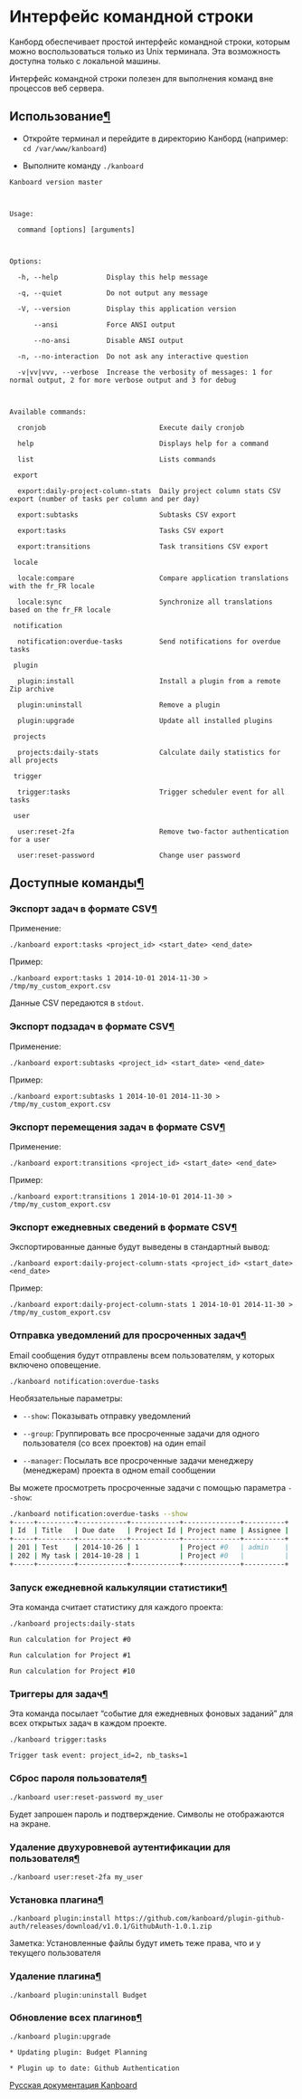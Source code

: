 Интерфейс командной строки
==========================



Канборд обеспечивает простой интерфейс командной строки, которым можно воспользоваться только из Unix терминала. Эта возможность доступна только с локальной машины.



Интерфейс командной строки полезен для выполнения команд вне процессов веб сервера.



Использование[¶](#usage "Ссылка на этот заголовок")
---------------------------------------------------



-   Откройте терминал и перейдите в директорию Канборд (например: `cd /var/www/kanboard`)



-   Выполните команду `./kanboard`



<!-- -->



    Kanboard version master



    Usage:

      command [options] [arguments]



    Options:

      -h, --help            Display this help message

      -q, --quiet           Do not output any message

      -V, --version         Display this application version

          --ansi            Force ANSI output

          --no-ansi         Disable ANSI output

      -n, --no-interaction  Do not ask any interactive question

      -v|vv|vvv, --verbose  Increase the verbosity of messages: 1 for normal output, 2 for more verbose output and 3 for debug



    Available commands:

      cronjob                            Execute daily cronjob

      help                               Displays help for a command

      list                               Lists commands

     export

      export:daily-project-column-stats  Daily project column stats CSV export (number of tasks per column and per day)

      export:subtasks                    Subtasks CSV export

      export:tasks                       Tasks CSV export

      export:transitions                 Task transitions CSV export

     locale

      locale:compare                     Compare application translations with the fr_FR locale

      locale:sync                        Synchronize all translations based on the fr_FR locale

     notification

      notification:overdue-tasks         Send notifications for overdue tasks

     plugin

      plugin:install                     Install a plugin from a remote Zip archive

      plugin:uninstall                   Remove a plugin

      plugin:upgrade                     Update all installed plugins

     projects

      projects:daily-stats               Calculate daily statistics for all projects

     trigger

      trigger:tasks                      Trigger scheduler event for all tasks

     user

      user:reset-2fa                     Remove two-factor authentication for a user

      user:reset-password                Change user password



Доступные команды[¶](#available-commands "Ссылка на этот заголовок")
--------------------------------------------------------------------



### Экспорт задач в формате CSV[¶](#tasks-csv-export "Ссылка на этот заголовок")



Применение:



    ./kanboard export:tasks <project_id> <start_date> <end_date>



Пример:



    ./kanboard export:tasks 1 2014-10-01 2014-11-30 > /tmp/my_custom_export.csv



Данные CSV передаются в `stdout`.



### Экспорт подзадач в формате CSV[¶](#subtasks-csv-export "Ссылка на этот заголовок")



Применение:



    ./kanboard export:subtasks <project_id> <start_date> <end_date>



Пример:



    ./kanboard export:subtasks 1 2014-10-01 2014-11-30 > /tmp/my_custom_export.csv



### Экспорт перемещения задач в формате CSV[¶](#task-transitions-csv-export "Ссылка на этот заголовок")



Применение:



    ./kanboard export:transitions <project_id> <start_date> <end_date>



Пример:



    ./kanboard export:transitions 1 2014-10-01 2014-11-30 > /tmp/my_custom_export.csv



### Экспорт ежедневных сведений в формате CSV[¶](#export-daily-summaries-data-in-csv "Ссылка на этот заголовок")



Экспортированные данные будут выведены в стандартный вывод:



    ./kanboard export:daily-project-column-stats <project_id> <start_date> <end_date>



Пример:



    ./kanboard export:daily-project-column-stats 1 2014-10-01 2014-11-30 > /tmp/my_custom_export.csv



### Отправка уведомлений для просроченных задач[¶](#send-notifications-for-overdue-tasks "Ссылка на этот заголовок")



Email сообщения будут отправлены всем пользователям, у которых включено оповещение.



    ./kanboard notification:overdue-tasks



Необязательные параметры:



-   `--show`: Показывать отправку уведомлений



-   `--group`: Группировать все просроченные задачи для одного пользователя (со всех проектов) на один email



-   `--manager`: Посылать все просроченные задачи менеджеру (менеджерам) проекта в одном email сообщении



Вы можете просмотреть просроченные задачи с помощью параметра `--show`:



```bash
./kanboard notification:overdue-tasks --show
+-----+---------+------------+------------+--------------+----------+
| Id  | Title   | Due date   | Project Id | Project name | Assignee |
+-----+---------+------------+------------+--------------+----------+
| 201 | Test    | 2014-10-26 | 1          | Project #0   | admin    |
| 202 | My task | 2014-10-28 | 1          | Project #0   |          |
+-----+---------+------------+------------+--------------+----------+
```


### Запуск ежедневной калькуляции статистики[¶](#run-daily-project-stats-calculation "Ссылка на этот заголовок")



Эта команда считает статистику для каждого проекта:



    ./kanboard projects:daily-stats

    Run calculation for Project #0

    Run calculation for Project #1

    Run calculation for Project #10



### Триггеры для задач[¶](#trigger-for-tasks)



Эта команда посылает “событие для ежедневных фоновых заданий” для всех открытых задач в каждом проекте.



    ./kanboard trigger:tasks

    Trigger task event: project_id=2, nb_tasks=1



### Сброс пароля пользователя[¶](#reset-user-password "Ссылка на этот заголовок")



    ./kanboard user:reset-password my_user



Будет запрошен пароль и подтверждение. Символы не отображаются на экране.



### Удаление двухуровневой аутентификации для пользователя[¶](#remove-two-factor-authentication-for-a-user "Ссылка на этот заголовок")



    ./kanboard user:reset-2fa my_user



### Установка плагина[¶](#install-a-plugin "Ссылка на этот заголовок")



    ./kanboard plugin:install https://github.com/kanboard/plugin-github-auth/releases/download/v1.0.1/GithubAuth-1.0.1.zip



Заметка: Установленные файлы будут иметь теже права, что и у текущего пользователя



### Удаление плагина[¶](#remove-a-plugin "Ссылка на этот заголовок")



    ./kanboard plugin:uninstall Budget



### Обновление всех плагинов[¶](#upgrade-all-plugins "Ссылка на этот заголовок")



    ./kanboard plugin:upgrade

    * Updating plugin: Budget Planning

    * Plugin up to date: Github Authentication






[Русская документация Kanboard](http://kanboard.ru/doc/)

